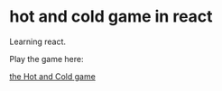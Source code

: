 # hot and cold game in react

Learning react. 

Play the game here:

[the Hot and Cold game](https://hot-cold-aamay001.netlify.com/)

